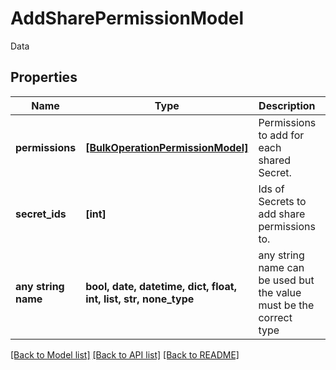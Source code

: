 # AddSharePermissionModel

Data

## Properties
Name | Type | Description | Notes
------------ | ------------- | ------------- | -------------
**permissions** | [**[BulkOperationPermissionModel]**](BulkOperationPermissionModel.md) | Permissions to add for each shared Secret. | [optional] 
**secret_ids** | **[int]** | Ids of Secrets to add share permissions to. | [optional] 
**any string name** | **bool, date, datetime, dict, float, int, list, str, none_type** | any string name can be used but the value must be the correct type | [optional]

[[Back to Model list]](../README.md#documentation-for-models) [[Back to API list]](../README.md#documentation-for-api-endpoints) [[Back to README]](../README.md)


